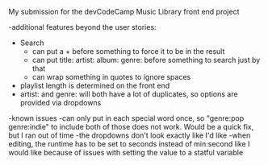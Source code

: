 My submission for the devCodeCamp Music Library front end project

-additional features beyond the user stories:

- Search
  - can put a + before something to force it to be in the result
  - can put title: artist: album: genre: before something to search just by that
  - can wrap something in quotes to ignore spaces
- playlist length is determined on the front end
- artist: and genre: will both have a lot of duplicates, so options are provided via dropdowns

-known issues
-can only put in each special word once, so "genre:pop genre:indie" to include both of those does not work. Would be a quick fix, but I ran out of time
-the dropdowns don't look exactly like I'd like
-when editing, the runtime has to be set to seconds instead of min:second like I would like because of issues with setting the value to a statful variable
